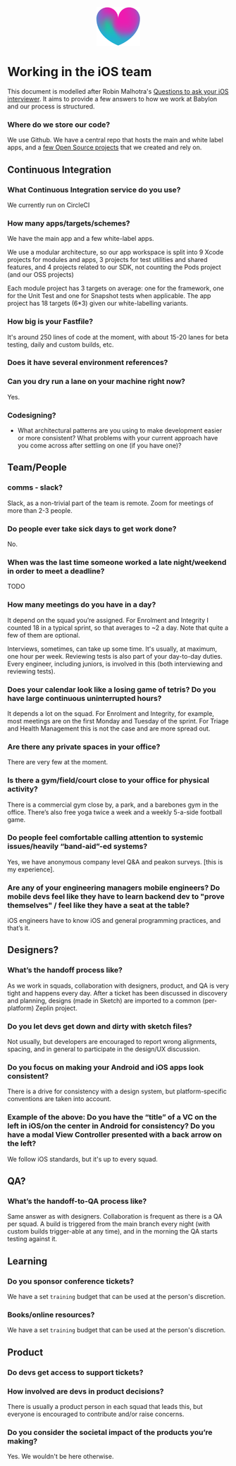 <p align="center">
<img src="logo.png">
</p>


Working in the iOS team
==================================

This document is modelled after Robin Malhotra's [Questions to ask your iOS interviewer](https://github.com/codeOfRobin/Questions-to-ask-your-interviewer-iOS). It aims to provide a few answers to how we work at Babylon and our process is structured.

### Where do we store our code?
We use Github. We have a central repo that hosts the main and white label apps, and a [few Open Source projects](https://github.com/search?q=topic%3Aios+org%3ABabylonpartners+fork%3Atrue) that we created and rely on.

## Continuous Integration
### What Continuous Integration service do you use?

We currently run on CircleCI

### How many apps/targets/schemes?

We have the main app and a few white-label apps.

We use a modular architecture, so our app workspace is split into 9 Xcode projects for modules and apps, 3 projects for test utilities and shared features, and 4 projects related to our SDK, not counting the Pods project (and our OSS projects)

Each module project has 3 targets on average: one for the framework, one for the Unit Test and one for Snapshot tests when applicable. The app project has 18 targets (6*3) given our white-labelling variants.
### How big is your Fastfile?
It's around 250 lines of code at the moment, with about 15-20 lanes for beta testing, daily and custom builds, etc.

### Does it have several environment references?
### Can you dry run a lane on your machine right now?
Yes.

### Codesigning?
  
* What architectural patterns are you using to make development easier or more consistent? What problems with your current approach have you come across after settling on one (if you have one)?

## Team/People
### comms - slack?
Slack, as a non-trivial part of the team is remote. Zoom for meetings of more than 2-3 people.

### Do people ever take sick days to get work done?
No.

### When was the last time someone worked a late night/weekend in order to meet a deadline?
TODO

### How many meetings do you have in a day?
It depend on the squad you’re assigned. For Enrolment and Integrity I counted 18 in a typical sprint, so that averages to ~2 a day. Note that quite a few of them are optional.

Interviews, sometimes, can take up some time. It's usually, at maximum, one hour per week. Reviewing tests is also part of your day-to-day duties. Every engineer, including juniors, is involved in this (both interviewing and reviewing tests).

### Does your calendar look like a losing game of tetris? Do you have large continuous uninterrupted hours?
It depends a lot on the squad. For Enrolment and Integrity, for example, most meetings are on the first Monday and Tuesday of the sprint. For Triage and Health Management this is not the case and are more spread out.

### Are there any private spaces in your office?
There are very few at the moment.

### Is there a gym/field/court close to your office for physical activity?
There is a commercial gym close by, a park, and a barebones gym in the office. There’s also free yoga twice a week and a weekly 5-a-side football game.

### Do people feel comfortable calling attention to systemic issues/heavily “band-aid”-ed systems?
Yes, we have anonymous company level Q&A and peakon surveys. [this is my experience].

### Are any of your engineering managers mobile engineers? Do mobile devs feel like they have to learn backend dev to "prove themselves" / feel like they have a seat at the table?
iOS engineers have to know iOS and general programming practices, and that’s it.

## Designers?
### What’s the handoff process like?
As we work in squads, collaboration with designers, product, and QA is very tight and happens every day. After a ticket has been discussed in discovery and planning, designs (made in Sketch) are imported to a common (per-platform) Zeplin project.

### Do you let devs get down and dirty with sketch files?
Not usually, but developers are encouraged to report wrong alignments, spacing, and in general to participate in the design/UX discussion.

### Do you focus on making your Android and iOS apps look consistent?
There is a drive for consistency with a design system, but platform-specific conventions are taken into account.

### Example of the above: Do you have the “title” of a VC on the left in iOS/on the center in Android for consistency? Do you have a modal View Controller presented with a back arrow on the left?
We follow iOS standards, but it's up to every squad.

## QA?
### What’s the handoff-to-QA process like?
Same answer as with designers. Collaboration is frequent as there is a QA per squad. A build is triggered from the main branch every night (with custom builds trigger-able at any time), and in the morning the QA starts testing against it.

## Learning
### Do you sponsor conference tickets?
We have a set `training` budget that can be used at the person's discretion.

### Books/online resources?
We have a set `training` budget that can be used at the person's discretion.

## Product
### Do devs get access to support tickets?
### How involved are devs in product decisions?
There is usually a product person in each squad that leads this, but everyone is encouraged to contribute and/or raise concerns.

### Do you consider the societal impact of the products you’re making?
Yes. We wouldn't be here otherwise.

